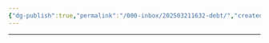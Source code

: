 ```yaml
---
{"dg-publish":true,"permalink":"/000-inbox/202503211632-debt/","created":"2025-03-21T16:31:37.140-04:00","updated":"2025-03-21T16:31:55.553-04:00"}
---
```


---
